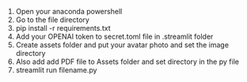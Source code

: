 1. Open your anaconda powershell
2. Go to the file directory
3. pip install -r requirements.txt
4. Add your OPENAI token to secret.toml file in .streamlit folder
5. Create assets folder and put your avatar photo and set the image directory
6. Also add add PDF file to Assets folder and set directory in the py file
7. streamlit run filename.py
